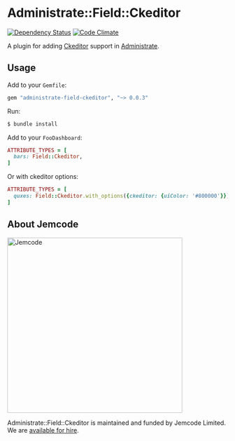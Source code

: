 # Administrate::Field::Ckeditor

[![Dependency Status](https://gemnasium.com/badges/github.com/jemcode/administrate-field-ckeditor.svg)](https://gemnasium.com/github.com/jemcode/administrate-field-ckeditor)
[![Code Climate](https://codeclimate.com/github/jemcode/administrate-field-ckeditor/badges/gpa.svg)](https://codeclimate.com/github/jemcode/administrate-field-ckeditor)

A plugin for adding [Ckeditor] support in [Administrate].

## Usage

Add to your `Gemfile`:

```ruby
gem "administrate-field-ckeditor", "~> 0.0.3"
```

Run:

```bash
$ bundle install
```

Add to your `FooDashboard`:
```ruby
ATTRIBUTE_TYPES = [
  bars: Field::Ckeditor,
]
```

Or with ckeditor options:
```ruby
ATTRIBUTE_TYPES = [
  quxes: Field::Ckeditor.with_options({ckeditor: {uiColor: '#800000'}}),
]
```

[Ckeditor]: https://github.com/galetahub/ckeditor
[Administrate]: https://github.com/thoughtbot/administrate

## About Jemcode

[<img src="https://www.jemco.de/logo.svg" width="400" alt="Jemcode">][hire]

Administrate::Field::Ckeditor is maintained and funded by Jemcode Limited. We are [available for hire][hire].

[hire]: https://www.jemco.de?utm_source=github

